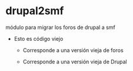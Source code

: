 # drupal2smf
módulo para migrar los foros de drupal a smf

* Esto es código viejo

  * Corresponde a una versión vieja de foros

  * Corresponde a una versión vieja de Drupal
